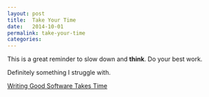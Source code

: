 ```yaml
---
layout: post
title:  Take Your Time
date:   2014-10-01
permalink: take-your-time
categories:
---
```


This is a great reminder to slow down and **think**. Do your best work.

Definitely something I struggle with.

[Writing Good Software Takes Time](https://tommcfarlin.com/writing-good-software/)


